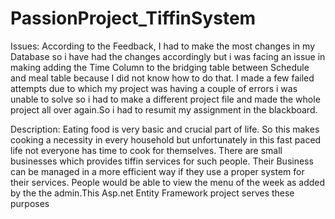 # PassionProject_TiffinSystem

Issues:
According to the Feedback, I had to make the most changes in my Database so i have had the changes accordingly but i was facing an issue in making adding the Time Column 
to the bridging table between Schedule and meal table because I did not know how to do that. I made a few failed attempts due to which my project was having a couple of errors
i was unable to solve so i had to make a different project file and made the whole project all over again.So i had to resumit my assignment in the blackboard.



Description:
Eating food is very basic and crucial part of life. So this makes cooking a necessity in
every household but unfortunately in this fast paced life not everyone has time to
cook for themselves. There are small businesses which provides tiffin services for
such people. Their Business can be managed in a more efficient way if they use a
proper system for their services. People would be able to view the menu of the week
as added by the the admin.This Asp.net Entity Framework project serves these purposes


